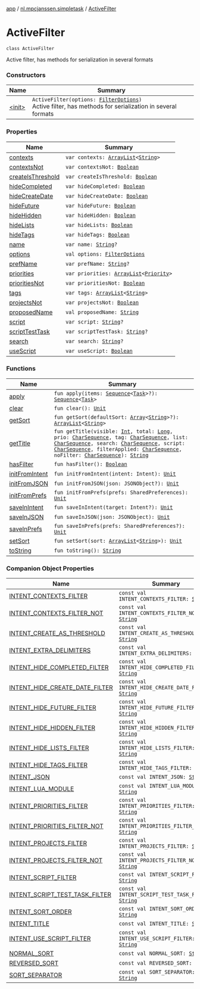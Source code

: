 [app](../../index.md) / [nl.mpcjanssen.simpletask](../index.md) / [ActiveFilter](.)

# ActiveFilter

`class ActiveFilter`

Active filter, has methods for serialization in several formats

### Constructors

| Name | Summary |
|---|---|
| [&lt;init&gt;](-init-.md) | `ActiveFilter(options: `[`FilterOptions`](../-filter-options/index.md)`)`<br>Active filter, has methods for serialization in several formats |

### Properties

| Name | Summary |
|---|---|
| [contexts](contexts.md) | `var contexts: `[`ArrayList`](http://docs.oracle.com/javase/6/docs/api/java/util/ArrayList.html)`<`[`String`](https://kotlinlang.org/api/latest/jvm/stdlib/kotlin/-string/index.html)`>` |
| [contextsNot](contexts-not.md) | `var contextsNot: `[`Boolean`](https://kotlinlang.org/api/latest/jvm/stdlib/kotlin/-boolean/index.html) |
| [createIsThreshold](create-is-threshold.md) | `var createIsThreshold: `[`Boolean`](https://kotlinlang.org/api/latest/jvm/stdlib/kotlin/-boolean/index.html) |
| [hideCompleted](hide-completed.md) | `var hideCompleted: `[`Boolean`](https://kotlinlang.org/api/latest/jvm/stdlib/kotlin/-boolean/index.html) |
| [hideCreateDate](hide-create-date.md) | `var hideCreateDate: `[`Boolean`](https://kotlinlang.org/api/latest/jvm/stdlib/kotlin/-boolean/index.html) |
| [hideFuture](hide-future.md) | `var hideFuture: `[`Boolean`](https://kotlinlang.org/api/latest/jvm/stdlib/kotlin/-boolean/index.html) |
| [hideHidden](hide-hidden.md) | `var hideHidden: `[`Boolean`](https://kotlinlang.org/api/latest/jvm/stdlib/kotlin/-boolean/index.html) |
| [hideLists](hide-lists.md) | `var hideLists: `[`Boolean`](https://kotlinlang.org/api/latest/jvm/stdlib/kotlin/-boolean/index.html) |
| [hideTags](hide-tags.md) | `var hideTags: `[`Boolean`](https://kotlinlang.org/api/latest/jvm/stdlib/kotlin/-boolean/index.html) |
| [name](name.md) | `var name: `[`String`](https://kotlinlang.org/api/latest/jvm/stdlib/kotlin/-string/index.html)`?` |
| [options](options.md) | `val options: `[`FilterOptions`](../-filter-options/index.md) |
| [prefName](pref-name.md) | `var prefName: `[`String`](https://kotlinlang.org/api/latest/jvm/stdlib/kotlin/-string/index.html)`?` |
| [priorities](priorities.md) | `var priorities: `[`ArrayList`](http://docs.oracle.com/javase/6/docs/api/java/util/ArrayList.html)`<`[`Priority`](../../nl.mpcjanssen.simpletask.task/-priority/index.md)`>` |
| [prioritiesNot](priorities-not.md) | `var prioritiesNot: `[`Boolean`](https://kotlinlang.org/api/latest/jvm/stdlib/kotlin/-boolean/index.html) |
| [tags](tags.md) | `var tags: `[`ArrayList`](http://docs.oracle.com/javase/6/docs/api/java/util/ArrayList.html)`<`[`String`](https://kotlinlang.org/api/latest/jvm/stdlib/kotlin/-string/index.html)`>` |
| [projectsNot](tags-not.md) | `var projectsNot: `[`Boolean`](https://kotlinlang.org/api/latest/jvm/stdlib/kotlin/-boolean/index.html) |
| [proposedName](proposed-name.md) | `val proposedName: `[`String`](https://kotlinlang.org/api/latest/jvm/stdlib/kotlin/-string/index.html) |
| [script](script.md) | `var script: `[`String`](https://kotlinlang.org/api/latest/jvm/stdlib/kotlin/-string/index.html)`?` |
| [scriptTestTask](script-test-task.md) | `var scriptTestTask: `[`String`](https://kotlinlang.org/api/latest/jvm/stdlib/kotlin/-string/index.html)`?` |
| [search](search.md) | `var search: `[`String`](https://kotlinlang.org/api/latest/jvm/stdlib/kotlin/-string/index.html)`?` |
| [useScript](use-script.md) | `var useScript: `[`Boolean`](https://kotlinlang.org/api/latest/jvm/stdlib/kotlin/-boolean/index.html) |

### Functions

| Name | Summary |
|---|---|
| [apply](apply.md) | `fun apply(items: `[`Sequence`](https://kotlinlang.org/api/latest/jvm/stdlib/kotlin.sequences/-sequence/index.html)`<`[`Task`](../../nl.mpcjanssen.simpletask.task/-task/index.md)`>?): `[`Sequence`](https://kotlinlang.org/api/latest/jvm/stdlib/kotlin.sequences/-sequence/index.html)`<`[`Task`](../../nl.mpcjanssen.simpletask.task/-task/index.md)`>` |
| [clear](clear.md) | `fun clear(): `[`Unit`](https://kotlinlang.org/api/latest/jvm/stdlib/kotlin/-unit/index.html) |
| [getSort](get-sort.md) | `fun getSort(defaultSort: `[`Array`](https://kotlinlang.org/api/latest/jvm/stdlib/kotlin/-array/index.html)`<`[`String`](https://kotlinlang.org/api/latest/jvm/stdlib/kotlin/-string/index.html)`>?): `[`ArrayList`](http://docs.oracle.com/javase/6/docs/api/java/util/ArrayList.html)`<`[`String`](https://kotlinlang.org/api/latest/jvm/stdlib/kotlin/-string/index.html)`>` |
| [getTitle](get-title.md) | `fun getTitle(visible: `[`Int`](https://kotlinlang.org/api/latest/jvm/stdlib/kotlin/-int/index.html)`, total: `[`Long`](https://kotlinlang.org/api/latest/jvm/stdlib/kotlin/-long/index.html)`, prio: `[`CharSequence`](https://kotlinlang.org/api/latest/jvm/stdlib/kotlin/-char-sequence/index.html)`, tag: `[`CharSequence`](https://kotlinlang.org/api/latest/jvm/stdlib/kotlin/-char-sequence/index.html)`, list: `[`CharSequence`](https://kotlinlang.org/api/latest/jvm/stdlib/kotlin/-char-sequence/index.html)`, search: `[`CharSequence`](https://kotlinlang.org/api/latest/jvm/stdlib/kotlin/-char-sequence/index.html)`, script: `[`CharSequence`](https://kotlinlang.org/api/latest/jvm/stdlib/kotlin/-char-sequence/index.html)`, filterApplied: `[`CharSequence`](https://kotlinlang.org/api/latest/jvm/stdlib/kotlin/-char-sequence/index.html)`, noFilter: `[`CharSequence`](https://kotlinlang.org/api/latest/jvm/stdlib/kotlin/-char-sequence/index.html)`): `[`String`](https://kotlinlang.org/api/latest/jvm/stdlib/kotlin/-string/index.html) |
| [hasFilter](has-filter.md) | `fun hasFilter(): `[`Boolean`](https://kotlinlang.org/api/latest/jvm/stdlib/kotlin/-boolean/index.html) |
| [initFromIntent](init-from-intent.md) | `fun initFromIntent(intent: Intent): `[`Unit`](https://kotlinlang.org/api/latest/jvm/stdlib/kotlin/-unit/index.html) |
| [initFromJSON](init-from-j-s-o-n.md) | `fun initFromJSON(json: JSONObject?): `[`Unit`](https://kotlinlang.org/api/latest/jvm/stdlib/kotlin/-unit/index.html) |
| [initFromPrefs](init-from-prefs.md) | `fun initFromPrefs(prefs: SharedPreferences): `[`Unit`](https://kotlinlang.org/api/latest/jvm/stdlib/kotlin/-unit/index.html) |
| [saveInIntent](save-in-intent.md) | `fun saveInIntent(target: Intent?): `[`Unit`](https://kotlinlang.org/api/latest/jvm/stdlib/kotlin/-unit/index.html) |
| [saveInJSON](save-in-j-s-o-n.md) | `fun saveInJSON(json: JSONObject): `[`Unit`](https://kotlinlang.org/api/latest/jvm/stdlib/kotlin/-unit/index.html) |
| [saveInPrefs](save-in-prefs.md) | `fun saveInPrefs(prefs: SharedPreferences?): `[`Unit`](https://kotlinlang.org/api/latest/jvm/stdlib/kotlin/-unit/index.html) |
| [setSort](set-sort.md) | `fun setSort(sort: `[`ArrayList`](http://docs.oracle.com/javase/6/docs/api/java/util/ArrayList.html)`<`[`String`](https://kotlinlang.org/api/latest/jvm/stdlib/kotlin/-string/index.html)`>): `[`Unit`](https://kotlinlang.org/api/latest/jvm/stdlib/kotlin/-unit/index.html) |
| [toString](to-string.md) | `fun toString(): `[`String`](https://kotlinlang.org/api/latest/jvm/stdlib/kotlin/-string/index.html) |

### Companion Object Properties

| Name | Summary |
|---|---|
| [INTENT_CONTEXTS_FILTER](-i-n-t-e-n-t_-c-o-n-t-e-x-t-s_-f-i-l-t-e-r.md) | `const val INTENT_CONTEXTS_FILTER: `[`String`](https://kotlinlang.org/api/latest/jvm/stdlib/kotlin/-string/index.html) |
| [INTENT_CONTEXTS_FILTER_NOT](-i-n-t-e-n-t_-c-o-n-t-e-x-t-s_-f-i-l-t-e-r_-n-o-t.md) | `const val INTENT_CONTEXTS_FILTER_NOT: `[`String`](https://kotlinlang.org/api/latest/jvm/stdlib/kotlin/-string/index.html) |
| [INTENT_CREATE_AS_THRESHOLD](-i-n-t-e-n-t_-c-r-e-a-t-e_-a-s_-t-h-r-e-s-h-o-l-d.md) | `const val INTENT_CREATE_AS_THRESHOLD: `[`String`](https://kotlinlang.org/api/latest/jvm/stdlib/kotlin/-string/index.html) |
| [INTENT_EXTRA_DELIMITERS](-i-n-t-e-n-t_-e-x-t-r-a_-d-e-l-i-m-i-t-e-r-s.md) | `const val INTENT_EXTRA_DELIMITERS: `[`String`](https://kotlinlang.org/api/latest/jvm/stdlib/kotlin/-string/index.html) |
| [INTENT_HIDE_COMPLETED_FILTER](-i-n-t-e-n-t_-h-i-d-e_-c-o-m-p-l-e-t-e-d_-f-i-l-t-e-r.md) | `const val INTENT_HIDE_COMPLETED_FILTER: `[`String`](https://kotlinlang.org/api/latest/jvm/stdlib/kotlin/-string/index.html) |
| [INTENT_HIDE_CREATE_DATE_FILTER](-i-n-t-e-n-t_-h-i-d-e_-c-r-e-a-t-e_-d-a-t-e_-f-i-l-t-e-r.md) | `const val INTENT_HIDE_CREATE_DATE_FILTER: `[`String`](https://kotlinlang.org/api/latest/jvm/stdlib/kotlin/-string/index.html) |
| [INTENT_HIDE_FUTURE_FILTER](-i-n-t-e-n-t_-h-i-d-e_-f-u-t-u-r-e_-f-i-l-t-e-r.md) | `const val INTENT_HIDE_FUTURE_FILTER: `[`String`](https://kotlinlang.org/api/latest/jvm/stdlib/kotlin/-string/index.html) |
| [INTENT_HIDE_HIDDEN_FILTER](-i-n-t-e-n-t_-h-i-d-e_-h-i-d-d-e-n_-f-i-l-t-e-r.md) | `const val INTENT_HIDE_HIDDEN_FILTER: `[`String`](https://kotlinlang.org/api/latest/jvm/stdlib/kotlin/-string/index.html) |
| [INTENT_HIDE_LISTS_FILTER](-i-n-t-e-n-t_-h-i-d-e_-l-i-s-t-s_-f-i-l-t-e-r.md) | `const val INTENT_HIDE_LISTS_FILTER: `[`String`](https://kotlinlang.org/api/latest/jvm/stdlib/kotlin/-string/index.html) |
| [INTENT_HIDE_TAGS_FILTER](-i-n-t-e-n-t_-h-i-d-e_-t-a-g-s_-f-i-l-t-e-r.md) | `const val INTENT_HIDE_TAGS_FILTER: `[`String`](https://kotlinlang.org/api/latest/jvm/stdlib/kotlin/-string/index.html) |
| [INTENT_JSON](-i-n-t-e-n-t_-j-s-o-n.md) | `const val INTENT_JSON: `[`String`](https://kotlinlang.org/api/latest/jvm/stdlib/kotlin/-string/index.html) |
| [INTENT_LUA_MODULE](-i-n-t-e-n-t_-l-u-a_-m-o-d-u-l-e.md) | `const val INTENT_LUA_MODULE: `[`String`](https://kotlinlang.org/api/latest/jvm/stdlib/kotlin/-string/index.html) |
| [INTENT_PRIORITIES_FILTER](-i-n-t-e-n-t_-p-r-i-o-r-i-t-i-e-s_-f-i-l-t-e-r.md) | `const val INTENT_PRIORITIES_FILTER: `[`String`](https://kotlinlang.org/api/latest/jvm/stdlib/kotlin/-string/index.html) |
| [INTENT_PRIORITIES_FILTER_NOT](-i-n-t-e-n-t_-p-r-i-o-r-i-t-i-e-s_-f-i-l-t-e-r_-n-o-t.md) | `const val INTENT_PRIORITIES_FILTER_NOT: `[`String`](https://kotlinlang.org/api/latest/jvm/stdlib/kotlin/-string/index.html) |
| [INTENT_PROJECTS_FILTER](-i-n-t-e-n-t_-p-r-o-j-e-c-t-s_-f-i-l-t-e-r.md) | `const val INTENT_PROJECTS_FILTER: `[`String`](https://kotlinlang.org/api/latest/jvm/stdlib/kotlin/-string/index.html) |
| [INTENT_PROJECTS_FILTER_NOT](-i-n-t-e-n-t_-p-r-o-j-e-c-t-s_-f-i-l-t-e-r_-n-o-t.md) | `const val INTENT_PROJECTS_FILTER_NOT: `[`String`](https://kotlinlang.org/api/latest/jvm/stdlib/kotlin/-string/index.html) |
| [INTENT_SCRIPT_FILTER](-i-n-t-e-n-t_-s-c-r-i-p-t_-f-i-l-t-e-r.md) | `const val INTENT_SCRIPT_FILTER: `[`String`](https://kotlinlang.org/api/latest/jvm/stdlib/kotlin/-string/index.html) |
| [INTENT_SCRIPT_TEST_TASK_FILTER](-i-n-t-e-n-t_-s-c-r-i-p-t_-t-e-s-t_-t-a-s-k_-f-i-l-t-e-r.md) | `const val INTENT_SCRIPT_TEST_TASK_FILTER: `[`String`](https://kotlinlang.org/api/latest/jvm/stdlib/kotlin/-string/index.html) |
| [INTENT_SORT_ORDER](-i-n-t-e-n-t_-s-o-r-t_-o-r-d-e-r.md) | `const val INTENT_SORT_ORDER: `[`String`](https://kotlinlang.org/api/latest/jvm/stdlib/kotlin/-string/index.html) |
| [INTENT_TITLE](-i-n-t-e-n-t_-t-i-t-l-e.md) | `const val INTENT_TITLE: `[`String`](https://kotlinlang.org/api/latest/jvm/stdlib/kotlin/-string/index.html) |
| [INTENT_USE_SCRIPT_FILTER](-i-n-t-e-n-t_-u-s-e_-s-c-r-i-p-t_-f-i-l-t-e-r.md) | `const val INTENT_USE_SCRIPT_FILTER: `[`String`](https://kotlinlang.org/api/latest/jvm/stdlib/kotlin/-string/index.html) |
| [NORMAL_SORT](-n-o-r-m-a-l_-s-o-r-t.md) | `const val NORMAL_SORT: `[`String`](https://kotlinlang.org/api/latest/jvm/stdlib/kotlin/-string/index.html) |
| [REVERSED_SORT](-r-e-v-e-r-s-e-d_-s-o-r-t.md) | `const val REVERSED_SORT: `[`String`](https://kotlinlang.org/api/latest/jvm/stdlib/kotlin/-string/index.html) |
| [SORT_SEPARATOR](-s-o-r-t_-s-e-p-a-r-a-t-o-r.md) | `const val SORT_SEPARATOR: `[`String`](https://kotlinlang.org/api/latest/jvm/stdlib/kotlin/-string/index.html) |
